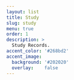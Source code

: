 ```yaml
---
layout: list
title: Study
slug: study
menu: true
order: 1
description: >
  Study Records.
accent_color: '#268bd2'
accent_image:
  background: '#202020'
  overlay:    false
---
```

